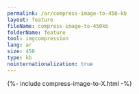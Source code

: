 ```yaml
---
permalink: /ar/compress-image-to-450-kb
layout: feature
fileName: compress-image-to-450kb
folderName: feature
tool: imgcompression
lang: ar
size: 450
type: kb
nointernationalization: true
---
```

{%- include compress-image-to-X.html -%}       
